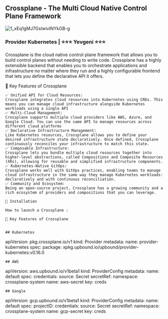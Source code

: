 ## Crossplane - The Multi Cloud Native Control Plane Framework
![1_xEq1gMJ7GslwivINYkGB-g](https://github.com/user-attachments/assets/daba80a7-fbf7-4d07-a667-7c8423553ca3)

### Provider Kubernetes  | ⭐⭐⭐ Yevgeni ⭐⭐⭐
Crossplane is the cloud native control plane framework that allows you to build control planes without needing to write code. Crossplane has a highly extensible backend that enables you to orchestrate applications and infrastructure no matter where they run and a highly configurable frontend that lets you define the declarative API it offers.

🚀 Key Features of Crossplane 

```
✅ Unified API for Cloud Resources:
Crossplane integrates cloud resources into Kubernetes using CRDs. This means you can manage cloud infrastructure alongside Kubernetes workloads using a single API
✅ Multi-Cloud Management:
Crossplane supports multiple cloud providers like AWS, Azure, and Google Cloud. You can use the same API to manage resources across different cloud platforms
✅ Declarative Infrastructure Management:
Like Kubernetes resources, Crossplane allows you to define your desired infrastructure state declaratively. Once defined, Crossplane continuously reconciles your infrastructure to match this state.
✅ Composable Infrastructure:
Crossplane lets you bundle multiple cloud resources together into higher-level abstractions, called Compositions and Composite Resources (XRs), allowing for reusable and simplified infrastructure components.
✅ Kubernetes-Native GitOps:
Crossplane works well with GitOps practices, enabling teams to manage cloud infrastructure in the same way they manage Kubernetes workloads: declaratively and with continuous reconciliation.
✅ Community and Ecosystem:
Being an open-source project, Crossplane has a growing community and a rich ecosystem of providers and compositions that you can leverage.

🎯 Installation

How to launch a Crossplane : 

🚀 Key Features of Crossplane


## Kubernetes
```
apiVersion: pkg.crossplane.io/v1
kind: Provider
metadata:
  name: provider-kubernetes
spec:
  package: xpkg.upbound.io/upbound/provider-kubernetes:v0.16.0
```
## AWS
```
apiVersion: aws.upbound.io/v1beta1
kind: ProviderConfig
metadata:
  name: default
spec:
  credentials:
    source: Secret
    secretRef:
      namespace: crossplane-system
      name: aws-secret
      key: creds
```
## Google
```
apiVersion: gcp.upbound.io/v1beta1
kind: ProviderConfig
metadata:
  name: default
spec:
  projectID: 
  credentials:
    source: Secret
    secretRef:
      namespace: crossplane-system
      name: gcp-secret
      key: creds
```
